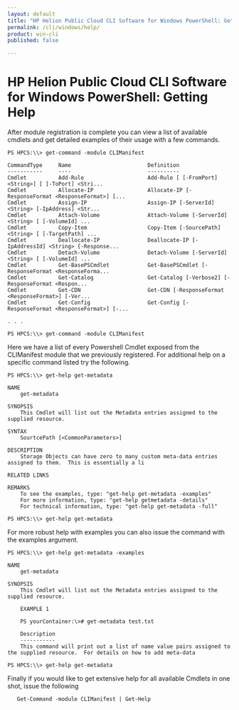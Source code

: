 ```yaml
---
layout: default
title: "HP Helion Public Cloud CLI Software for Windows PowerShell: Getting Help"
permalink: /cli/windows/help/
product: win-cli
published: false

---
```

<!--PUBLISHED-->
# HP Helion Public Cloud CLI Software for Windows PowerShell: Getting Help #

After module registration is complete you can view a list of available cmdlets and get detailed examples of their usage with a few commands.

    PS HPCS:\\> get-command -module CLIManifest

    CommandType     Name						Definition
    -----------     ----						----------
    Cmdlet          Add-Rule					Add-Rule [ [-FromPort] <String>] [ [-ToPort] <Stri...
    Cmdlet          Allocate-IP					Allocate-IP [-ResponseFormat <ResponseFormat>] [...
    Cmdlet          Assign-IP					Assign-IP [-ServerId] <String> [-IpAddress] <Str...
    Cmdlet          Attach-Volume				Attach-Volume [-ServerId] <String> [ [-VolumeId] ...
    Cmdlet          Copy-Item					Copy-Item [-SourcePath] <String> [ [-TargetPath] ...
    Cmdlet          Deallocate-IP				Deallocate-IP [-IpAddressId] <String> [-Response...
    Cmdlet          Detach-Volume				Detach-Volume [-ServerId] <String> [ [-VolumeId] ...
    Cmdlet          Get-BasePSCmdlet			Get-BasePSCmdlet [-ResponseFormat <ResponseForma...
    Cmdlet          Get-Catalog					Get-Catalog [-Verbose2] [-ResponseFormat <Respon...
    Cmdlet          Get-CDN						Get-CDN [-ResponseFormat <ResponseFormat>] [-Ver...
    Cmdlet          Get-Config					Get-Config [-ResponseFormat <ResponseFormat>] [-...

    . . .

    PS HPCS:\\> get-command -module CLIManifest

<!--<img src="media/getCommand_0.png" width="580" height="360" alt="" />-->

Here we have a list of every Powershell Cmdlet exposed from the CLIManifest module that we previously registered.
For additional help on a specific command listed try the following.

    PS HPCS:\\> get-help get-metadata
    
    NAME
    	get-metadata
    
    SYNOPSIS
    	This Cmdlet will list out the Metadata entries assigned to the supplied resource.
    
    SYNTAX
    	SourtcePath [<CommonParameters>]
    
    DESCRIPTION
    	Storage Objects can have zero to many custom meta-data entries assigned to them.  This is essentially a li
    
    RELATED LINKS
    
    REMARKS
    	To see the examples, type: "get-help get-metadata -examples"
    	For more information, type: "get-help getmetadata -details"
    	For technical information, type: "get-help get-metadata -full"
    
    PS HPCS:\\> get-help get-metadata

<!--<img src="media/GetHelp_0_0.png" width="580" height="302" alt="" />-->

For more robust help with examples you can also issue the command with the examples argument.

    PS HPCS:\\> get-help get-metadata -examples
    
    NAME
    	get-metadata
    
    SYNOPSIS
    	This Cmdlet will list out the Metadata entries assigned to the supplied resource.
    
    	EXAMPLE 1
    	
    	PS yourContainer:\># get-metadata test.txt
    	
    	Description
    	-----------
    	This command will print out a list of name value pairs assigned to the supplied resource.  For details on how to add meta-data
    
    PS HPCS:\\> get-help get-metadata

<!--<img src="media/gethelpExamples_0_0.png" width="580" height="282" alt="" />-->

Finally if you would like to get extensive help for all available Cmdlets in one shot, issue the following

       Get-Command -module CLIManifest | Get-Help

